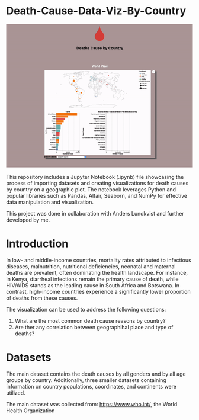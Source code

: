 # Death-Cause-Data-Viz-By-Country

![demo](demo.gif)

This repository includes a Jupyter Notebook (.ipynb) file showcasing the process of importing datasets and creating visualizations for death causes by country on a geographic plot. The notebook leverages Python and popular libraries such as Pandas, Altair, Seaborn, and NumPy for effective data manipulation and visualization.

This project was done in collaboration with Anders Lundkvist and further developed by me.

# Introduction 

In low- and middle-income countries, mortality rates attributed to infectious diseases, malnutrition, nutritional deficiencies, neonatal and maternal deaths are prevalent, often dominating the health landscape. For instance, in Kenya, diarrheal infections remain the primary cause of death, while HIV/AIDS stands as the leading cause in South Africa and Botswana. In contrast, high-income countries experience a significantly lower proportion of deaths from these causes.

The visualization can be used to address the following questions:

1. What are the most common death cause reasons by country?
2. Are ther any correlation between geographihal place and type of deaths?

# Datasets

The main dataset contains the death causes by all genders and by all age groups by country. Additionally, three smaller datasets containing information on country populations, coordinates, and continents were utilized.

The main dataset was collected from: https://www.who.int/, the World Health Organization
